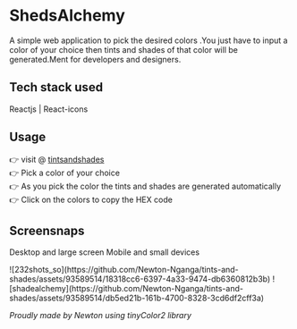 # ShedsAlchemy 
A simple web application to pick the desired colors .You just have to input a color of your choice then tints and shades of that color will be generated.Ment for developers and designers.

## Tech stack used
Reactjs | React-icons

## Usage
👉 visit @ [tintsandshades](https://shedsalchemy.vercel.app/)  
👉 Pick a color of your choice   
👉 As you pick the color the tints and shades are generated automatically  
👉 Click on the colors to copy the HEX code  

## Screensnaps
Desktop and large screen Mobile and small devices

<div align="top">  
![232shots_so](https://github.com/Newton-Nganga/tints-and-shades/assets/93589514/18318cc6-6397-4a33-9474-db6360812b3b)
![shadealchemy](https://github.com/Newton-Nganga/tints-and-shades/assets/93589514/db5ed21b-161b-4700-8328-3cd6df2cff3a)



<i>Proudly made by Newton using tinyColor2 library</i>
